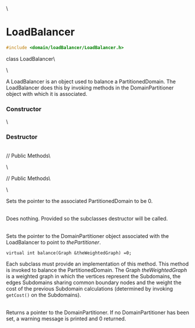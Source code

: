 \
# LoadBalancer 

```cpp
#include <domain/loadBalancer/LoadBalancer.h>
```

class LoadBalancer\

\

A LoadBalancer is an object used to balance a PartitionedDomain. The
LoadBalancer does this by invoking methods in the DomainPartitioner
object with which it is associated.

### Constructor

\
### Destructor

\
// Public Methods\

\

// Public Methods\

\

Sets the pointer to the associated PartitionedDomain to be $0$.

\
Does nothing. Provided so the subclasses destructor will be called.

\
Sets the pointer to the DomainPartitioner object associated with the
LoadBalancer to point to *thePartitioner*.

```{.cpp}
virtual int balance(Graph &theWeightedGraph) =0;
```

Each subclass must provide an implementation of this method. This method
is invoked to balance the PartitionedDomain. The Graph
*theWeightedGraph* is a weighted graph in which the vertices represent
the Subdomains, the edges Subdomains sharing common boundary nodes and
the weight the cost of the previous Subdomain calculations (determined
by invoking `getCost()` on the Subdomains).

\
Returns a pointer to the DomainPartitioner. If no DomainPartitioner has
been set, a warning message is printed and $0$ returned.
